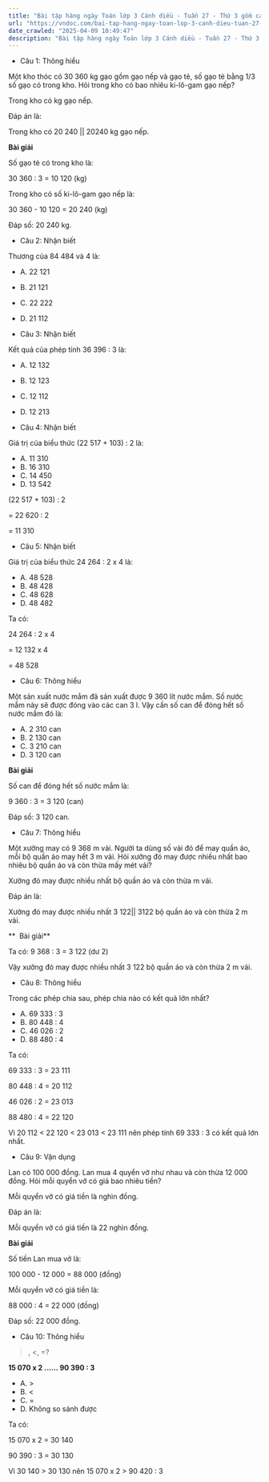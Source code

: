 ```yaml
---
title: "Bài tập hàng ngày Toán lớp 3 Cánh diều - Tuần 27 - Thứ 3 gồm các câu hỏi tổng hợp nội dung trong bài Chia cho số có một chữ số trong phạm vi 100 000 được học ở Tuần 27 trong chương trình Toán lớp 3 Tập 2 Cánh diều."
url: "https://vndoc.com/bai-tap-hang-ngay-toan-lop-3-canh-dieu-tuan-27-thu-3-339300"
date_crawled: "2025-04-09 10:49:47"
description: "Bài tập hàng ngày Toán lớp 3 Cánh diều - Tuần 27 - Thứ 3 gồm các câu hỏi tổng hợp nội dung trong bài Chia cho số có một chữ số trong phạm vi 100 000 được học ở Tuần 27 trong chương trình Toán lớp 3 Tập 2 Cánh diều."
---
```


* Câu 1:  Thông hiểu

Một kho thóc có 30 360 kg gạo gồm gạo nếp và gạo tẻ, số gạo tẻ bằng 1/3 số gạo có trong kho. Hỏi trong kho có bao nhiêu ki-lô-gam gạo nếp?

Trong kho có  kg gạo nếp.

Đáp án là:

Trong kho có 20 240 || 20240 kg gạo nếp.

**Bài giải**

Số gạo tẻ có trong kho là:

30 360 : 3 = 10 120 (kg)

Trong kho có số ki-lô-gam gạo nếp là:

30 360 - 10 120 = 20 240 (kg)

Đáp số: 20 240 kg.

* Câu 2:  Nhận biết

Thương của 84 484 và 4 là:

  * A. 22 121 
  * B. 21 121 
  * C. 22 222 
  * D. 21 112 



* Câu 3:  Nhận biết

Kết quả của phép tính 36 396 : 3 là:

  * A. 12 132 
  * B. 12 123 
  * C. 12 112 
  * D. 12 213 



* Câu 4:  Nhận biết

Giá trị của biểu thức (22 517 + 103) : 2 là:

  * A. 11 310 
  * B. 16 310 
  * C. 14 450 
  * D. 13 542 



(22 517 + 103) : 2

= 22 620 : 2

= 11 310

* Câu 5:  Nhận biết

Giá trị của biểu thức 24 264 : 2 x 4 là:

  * A. 48 528 
  * B. 48 428 
  * C. 48 628 
  * D. 48 482 



Ta có:

24 264 : 2 x 4

= 12 132 x 4

= 48 528

* Câu 6:  Thông hiểu

Một sản xuất nước mắm đã sản xuất được 9 360 lít nước mắm. Số nước mắm này sẽ được đóng vào các can 3 l. Vậy cần số can để đóng hết số nước mắm đó là:

  * A. 2 310 can 
  * B. 2 130 can 
  * C. 3 210 can 
  * D. 3 120 can 



**Bài giải**

Số can để đóng hết số nước mắm là:

9 360 : 3 = 3 120 (can)

Đáp số: 3 120 can.

* Câu 7:  Thông hiểu

Một xưởng may có 9 368 m vải. Người ta dùng số vải đó để may quần áo, mỗi bộ quần áo may hết 3 m vải. Hỏi xưởng đó may được nhiều nhất bao nhiêu bộ quần áo và còn thừa mấy mét vải?

Xưởng đó may được nhiều nhất  bộ quần áo và còn thừa  m vải.

Đáp án là:

Xưởng đó may được nhiều nhất 3 122|| 3122 bộ quần áo và còn thừa 2 m vải.

**  Bài giải**

Ta có: 9 368 : 3 = 3 122 (dư 2)

Vậy xưởng đó may được nhiều nhất 3 122 bộ quần áo và còn thừa 2 m vải.

* Câu 8:  Thông hiểu

Trong các phép chia sau, phép chia nào có kết quả lớn nhất?

  * A. 69 333 : 3 
  * B. 80 448 : 4 
  * C. 46 026 : 2 
  * D. 88 480 : 4 



Ta có:

69 333 : 3 = 23 111

80 448 : 4 = 20 112

46 026 : 2 = 23 013

88 480 : 4 = 22 120

Vì 20 112 < 22 120 < 23 013 < 23 111 nên phép tính 69 333 : 3 có kết quả lớn nhất.

* Câu 9:  Vận dụng

Lan có 100 000 đồng. Lan mua 4 quyển vở như nhau và còn thừa 12 000 đồng. Hỏi mỗi quyển vở có giá bao nhiêu tiền?

Mỗi quyển vở có giá tiền là  nghìn đồng.

Đáp án là:

Mỗi quyển vở có giá tiền là 22 nghìn đồng.

**Bài giải**

Số tiền Lan mua vở là:

100 000 - 12 000 = 88 000 (đồng)

Mỗi quyển vở có giá tiền là:

88 000 : 4 = 22 000 (đồng)

Đáp số: 22 000 đồng.

* Câu 10:  Thông hiểu

>, <, =?

**15 070 x 2 ...... 90 390 : 3**

  * A. >
  * B. <
  * C. = 
  * D. Không so sánh được 



Ta có:

15 070 x 2 = 30 140

90 390 : 3 = 30 130

Vì 30 140 > 30 130 nên 15 070 x 2 > 90 420 : 3
